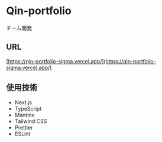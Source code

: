# Qin-portfolio

チーム開発

## URL

[https://qin-portfolio-sigma.vercel.app/](https://qin-portfolio-sigma.vercel.app/)

## 使用技術

- Next.js
- TypeScript
- Mantine
- Tailwind CSS
- Prettier
- ESLint
